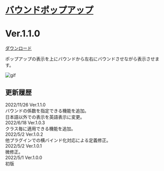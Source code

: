 # [バウンドポップアップ](https://raw.githubusercontent.com/nuun888/MZ/master/NUUN_LateralBoundPopUp.js)
# Ver.1.1.0
[ダウンロード](https://raw.githubusercontent.com/nuun888/MZ/master/NUUN_LateralBoundPopUp.js)  
 
ポップアップの表示を上にバウンドから左右にバウンドさせながら表示させます。 
 
![gif](img/LateralBoundPopUp.gif)  
 
## 更新履歴 
2022/11/26 Ver.1.1.0  
バウンドの係数を指定できる機能を追加。  
日本語以外での表示を英語表示に変更。  
2022/6/18 Ver.1.0.3  
クラス毎に適用できる機能を追加。  
2022/5/2 Ver.1.0.2  
他プラグインでの横バインド化対応による定義修正。  
2022/5/2 Ver.1.0.1  
微修正。  
2022/5/1 Ver.1.0.0  
初版  
